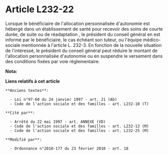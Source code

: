 # Article L232-22

Lorsque le bénéficiaire de l'allocation personnalisée d'autonomie est hébergé dans un établissement de santé pour recevoir
des soins de courte durée, de suite ou de réadaptation                        , le président du conseil général en est
informé par le bénéficiaire, le cas échéant son tuteur, ou l'équipe médico-sociale mentionnée à l'article L. 232-3. En
fonction de la nouvelle situation de l'intéressé, le président du conseil général peut réduire le montant de l'allocation
personnalisée d'autonomie ou en suspendre le versement dans des conditions fixées par voie réglementaire.

**Nota:**



**Liens relatifs à cet article**

	**Anciens textes**:

	  - Loi n°97-60 du 24 janvier 1997 - art. 21 (Ab)
	  - Code de l'action sociale et des familles - art. L232-10 (T)

	**Cité par**:

	  - Arrêté du 22 mai 1997 - art. ANNEXE (VD)
	  - Code de l'action sociale et des familles - art. L232-13 (M)
	  - Code de l'action sociale et des familles - art. L232-25 (M)

	**Modifié par**:

	  - Ordonnance n°2010-177 du 23 février 2010 - art. 18
